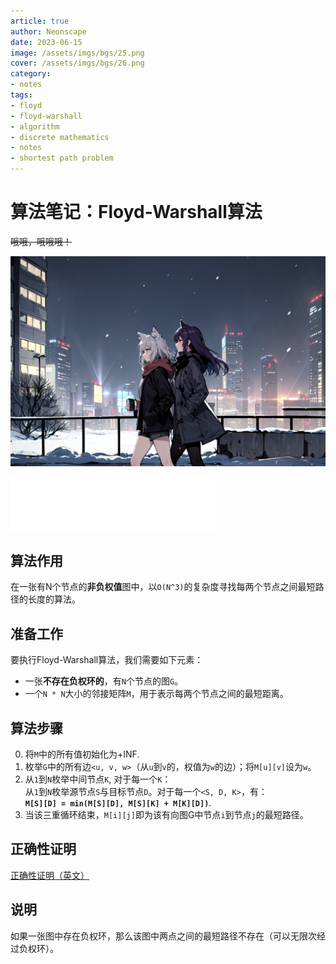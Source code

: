 ```yaml
---
article: true
author: Neonscape
date: 2023-06-15
image: /assets/imgs/bgs/25.png
cover: /assets/imgs/bgs/26.png
category: 
- notes
tags:
- floyd
- floyd-warshall
- algorithm
- discrete mathematics
- notes
- shortest path problem
---
```


# 算法笔记：Floyd-Warshall算法

~~哦哦，哦哦哦！~~

<!-- more -->

![好看的](/assets/imgs/bgs/27.png)

<iframe frameborder="no" border="0" marginwidth="0" marginheight="0" width=330 height=86 src="//music.163.com/outchain/player?type=2&id=1445545567&auto=1&height=66"></iframe>

## 算法作用
在一张有N个节点的**非负权值**图中，以`O(N^3)`的复杂度寻找每两个节点之间最短路径的长度的算法。

## 准备工作
要执行Floyd-Warshall算法，我们需要如下元素：

- 一张**不存在负权环的**，有`N`个节点的图`G`。
- 一个`N * N`大小的邻接矩阵`M`，用于表示每两个节点之间的最短距离。

## 算法步骤

0. 将`M`中的所有值初始化为+INF.
1. 枚举`G`中的所有边`<u, v, w>`（从`u`到`v`的，权值为`w`的边）；将`M[u][v]`设为`w`。
2. 从`1`到`N`枚举中间节点`K`, 对于每一个`K`：<br>从`1`到`N`枚举源节点`S`与目标节点`D`。对于每一个`<S, D, K>`，有：<br>**`M[S][D] = min(M[S][D], M[S][K] + M[K][D])`**.
3. 当该三重循环结束，`M[i][j]`即为该有向图G中节点`i`到节点`j`的最短路径。

## 正确性证明
[正确性证明（英文）](https://en.wikipedia.org/wiki/Floyd%E2%80%93Warshall_algorithm)

## 说明
如果一张图中存在负权环，那么该图中两点之间的最短路径不存在（可以无限次经过负权环）。
